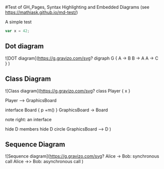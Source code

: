 #Test of GH_Pages, Syntax Highlighting and Embedded Diagrams
(see https://mathiask.github.io/md-test/)

A simple test
```js
var x = 42;
```
## Dot diagram
![DOT diagram](https://g.gravizo.com/svg?
digraph G {
    A -> B
    B -> A 
    A -> C }
)

## Class Diagram
![Class diagram](https://g.gravizo.com/svg?
class Player {
  x
}

Player --> GraphicsBoard

interface Board {
  p
  +m()
}
GraphicsBoard -> Board

note right: an interface

hide D members
hide D circle
GraphicsBoard --> D
)

## Sequence Diagram
![Sequence diagram](https://g.gravizo.com/svg?
  Alice -> Bob: synchronous call
  Alice ->> Bob: asynchronous call
)
